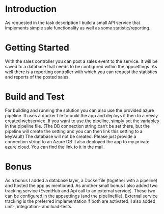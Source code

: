 # Introduction 
As requested in the task description I build a small API service that implements simple sale functionality as well as some statistic/reporting.

# Getting Started
With the sales controller you can post a sales event to the service. It will be saved to a database that needs to be configured within the appsettings.
As well there is a reporting controller with which you can request the statistics and reports of the posted sales.

# Build and Test

For building and running the solution you can also use the provided azure pipeline.  It uses a docker file to build the app and deploys it then to a newly created webservice. If you want to use the pipeline, simply set the variables in the pipeline file. (The DB connection string can’t be set there, but the pipeline will create the setting and you can then link this setting to a keyVault)
The database will not be created. Please just provide a connection string to an Azure DB.
I also deployed the app to my private azure cloud. You can find the link to it in the mail.

# Bonus

As a bonus I added a database layer, a Dockerfile (together with a pipeline) and hosted the app as mentioned.
As another small bonus I also added two tracking service (EventHub and Api call to an external service). These two can be configured in the appsettings (and the pipelinefile). External service tracking is the preferred implementation if both are activated.
I also added unit-, integration- and load-tests. 
